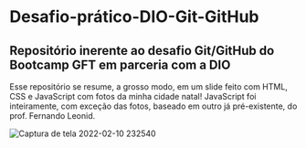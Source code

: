 
# Desafio-prático-DIO-Git-GitHub
## Repositório inerente ao desafio Git/GitHub do Bootcamp GFT em parceria com a DIO

Esse repositório se resume, a grosso modo, em um slide feito com HTML, CSS e JavaScript com fotos da minha cidade natal!
JavaScript foi inteiramente, com exceção das fotos, baseado em outro já pré-existente, do prof. Fernando Leonid. 


![Captura de tela 2022-02-10 232540](https://user-images.githubusercontent.com/95333405/153528843-43d9c7d5-ebe8-4dc4-ba6e-dc38923813e2.png)
